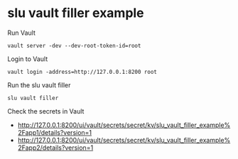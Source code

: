 # slu vault filler example

Run Vault

```
vault server -dev --dev-root-token-id=root
```

Login to Vault

```
vault login -address=http://127.0.0.1:8200 root
```

Run the slu vault filler

```
slu vault filler
```

Check the secrets in Vault

- http://127.0.0.1:8200/ui/vault/secrets/secret/kv/slu_vault_filler_example%2Fapp1/details?version=1
- http://127.0.0.1:8200/ui/vault/secrets/secret/kv/slu_vault_filler_example%2Fapp2/details?version=1
